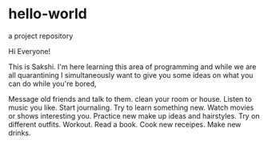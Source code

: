 # hello-world
a project repository


Hi Everyone!

This is Sakshi. I'm here learning this area of programming and while we are all quarantining I simultaneously want to give you some ideas on what you can do while you're bored,

Message old friends and talk to them.
clean your room or house.
Listen to music you like.
Start journaling.
Try to learn something new.
Watch movies or shows interesting you.
Practice new make up ideas and hairstyles.
Try on different outfits.
Workout.
Read a book.
Cook new receipes.
Make new drinks.
